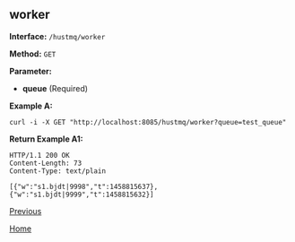 ## worker ##

**Interface:** `/hustmq/worker`

**Method:** `GET`

**Parameter:** 

*  **queue** (Required)  

**Example A:**

    curl -i -X GET "http://localhost:8085/hustmq/worker?queue=test_queue"

**Return Example A1:**

	HTTP/1.1 200 OK
	Content-Length: 73
	Content-Type: text/plain

	[{"w":"s1.bjdt|9998","t":1458815637},{"w":"s1.bjdt|9999","t":1458815632}]

[Previous](../hustmq.md)

[Home](../../index.md)
